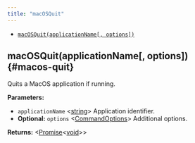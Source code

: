 ```yaml
---
title: "macOSQuit"
---
```


- [`macOSQuit(applicationName[, options])`](./class-macos-quit#macos-quit)

## macOSQuit(applicationName[, options]) {#macos-quit}

Quits a MacOS application if running.

**Parameters:**

- `applicationName` &#60;[string]&#62; Application identifier.
- **Optional:** `options` &#60;[CommandOptions]&#62; Additional options.

**Returns:** &#60;[Promise]<[void]>&#62;

[commandoptions]: ./class-command-options "CommandOptions"
[promise]: https://developer.mozilla.org/en-US/docs/Web/JavaScript/Reference/Global_Objects/Promise "Promise"
[string]: https://developer.mozilla.org/en-US/docs/Web/JavaScript/Data_structures#String_type "string"
[void]: https://developer.mozilla.org/en-US/docs/Web/JavaScript/Reference/Global_Objects/undefined "void"
